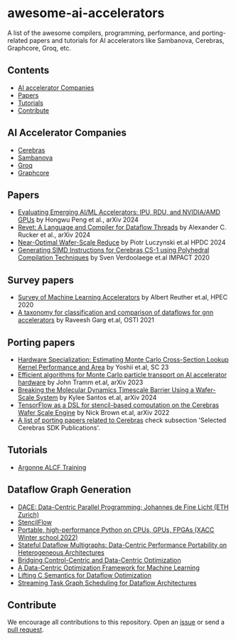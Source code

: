 # awesome-ai-accelerators
A list of the awesome compilers, programming, performance, and porting-related papers and tutorials for AI accelerators like Sambanova, Cerebras, Graphcore, Groq, etc.


## Contents
- [AI accelerator Companies](#ai-accelerator-companies)
- [Papers](#papers)
- [Tutorials](#tutorials)
- [Contribute](#contribute)

## AI Accelerator Companies
- [Cerebras](https://www.cerebras.net/)
- [Sambanova](https://sambanova.ai/)
- [Groq](https://groq.com/)
- [Graphcore](https://www.graphcore.ai/)

## Papers

- [Evaluating Emerging AI/ML Accelerators: IPU, RDU, and NVIDIA/AMD GPUs](https://arxiv.org/abs/2002.03794) by Hongwu Peng et al., arXiv 2024
- [Revet: A Language and Compiler for Dataflow Threads](https://arxiv.org/pdf/2302.06124) by Alexander C. Rucker et al., arXiv 2024
- [Near-Optimal Wafer-Scale Reduce](https://spcl.inf.ethz.ch/Publications/.pdf/luczynski-gianinazzi-hpdc-2024) by Piotr Luczynski et.al HPDC 2024
- [Generating SIMD Instructions for Cerebras CS-1 using Polyhedral Compilation Techniques](https://cerebras.net/wp-content/uploads/2021/04/IMPACT_2020_paper_3.pdf) by Sven Verdoolaege et.al IMPACT 2020

## Survey papers
- [Survey of Machine Learning Accelerators](https://ieeexplore.ieee.org/document/9286149) by Albert Reuther et.al, HPEC 2020
- [A taxonomy for classification and comparison of dataflows for gnn accelerators](https://www.osti.gov/biblio/1817326) by Raveesh Garg et.al, OSTI 2021

## Porting papers
- [Hardware Specialization: Estimating Monte Carlo Cross-Section Lookup Kernel Performance and Area](https://dl.acm.org/doi/10.1145/3624062.3625534) by Yoshii et.al, SC 23
- [Efficient algorithms for Monte Carlo particle transport on AI accelerator hardware](https://arxiv.org/abs/2311.01739) by John Tramm et.al, arXiv 2023
- [Breaking the Molecular Dynamics Timescale Barrier Using a Wafer-Scale System](https://arxiv.org/abs/2405.07898) by Kylee Santos et.al, arXiv 2024
- [TensorFlow as a DSL for stencil-based computation on the Cerebras Wafer Scale Engine](https://arxiv.org/abs/2210.04795) by Nick Brown et.al, arXiv 2022
- [A list of porting papers related to Cerebras](https://www.cerebras.net/blog/supercharge-your-hpc-research-with-the-cerebras-sdk) check subsection 'Selected Cerebras SDK Publications'.

## Tutorials
- [Argonne ALCF Training](https://www.alcf.anl.gov/ai-testbed-training-workshops)

## Dataflow Graph Generation
- [DACE: Data-Centric Parallel Programming; Johannes de Fine Licht (ETH Zurich)](https://www.youtube.com/watch?v=t0T34AWDpgo)
- [StencilFlow](https://youtu.be/HZ6n0vctp2o?si=gz8AF8mi9RjtTUHI)
- [Portable, high-performance Python on CPUs, GPUs, FPGAs (XACC Winter school 2022)](https://www.youtube.com/watch?v=FGYGxI5BKcM)
- [Stateful Dataflow Multigraphs: Data-Centric Performance Portability on Heterogeneous Architectures](https://youtu.be/ujKZXUmFAlw?si=zo8x7xP3u-ovRyr7)
- [Bridging Control-Centric and Data-Centric Optimization](https://spcl.inf.ethz.ch/Publications/.pdf/dcir-cgo23.pdf)
- [A Data-Centric Optimization Framework for Machine Learning](https://dl.acm.org/doi/pdf/10.1145/3524059.3532364)
- [Lifting C Semantics for Dataflow Optimization](https://spcl.inf.ethz.ch/Publications/.pdf/calotoiu-c2dace.pdf)
- [Streaming Task Graph Scheduling for Dataflow Architectures](https://youtu.be/cAuihrBDt-Y?si=k_dEJfS5jWoj1E1B)

## Contribute
We encourage all contributions to this repository. Open an [issue](https://github.com/Sameeranjoshi/awesome-ai-accelerators/issues) or send a [pull request](https://github.com/Sameeranjoshi/awesome-ai-accelerators/pulls).
